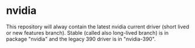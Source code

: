 # nvidia
This repository will alway contain the latest nvidia current driver (short lived or new features branch). Stable (called also long-lived branch) is in package "nvidia" and the legacy 390 driver is in "nvidia-390".
